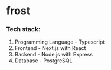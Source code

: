 # frost

### Tech stack:

1. Programming Language - Typescript
2. Frontend - Next.js with React
3. Backend - Node.js with Express
4. Database - PostgreSQL
